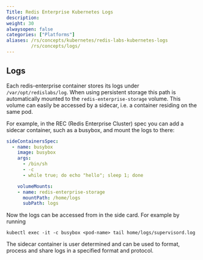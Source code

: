 ```yaml
---
Title: Redis Enterprise Kubernetes Logs
description: 
weight: 30
alwaysopen: false
categories: ["Platforms"]
aliases: /rs/concepts/kubernetes/redis-labs-kubernetes-logs
         /rs/concepts/logs/
---
```


## Logs
Each redis-enterprise container stores its logs under `/var/opt/redislabs/log`.
When using persistent storage this path is automatically mounted to the
`redis-enterprise-storage` volume.
This volume can easily be accessed by a sidecar, i.e. a container residing on the same pod.

For example, in the REC (Redis Enterprise Cluster) spec you can add a sidecar container, such as a busybox, and mount the logs to there:
```yaml
sideContainersSpec:
  - name: busybox
    image: busybox
    args:
      - /bin/sh
      - -c
      - while true; do echo "hello"; sleep 1; done

    volumeMounts:
    - name: redis-enterprise-storage
      mountPath: /home/logs
      subPath: logs
```

Now the logs can be accessed from in the side card. For example by running

```kubectl exec -it -c busybox <pod-name> tail home/logs/supervisord.log```

The sidecar container is user determined and can be used to format, process and share logs in a specified format and protocol.
